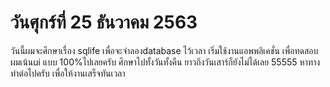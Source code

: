 # วันศุกร์ที่ 25 ธันวาคม 2563
วันนี้ผมจะศึกษาเรื่อง sqlife เพื่อจะจำลองdatabase ไว้เวลา เริ่มใช้งานแอพพลิเคชั่น เพื่อทดสอบ ผมเน้นui แบบ 100%ไปเลยครับ ศึกษาไปทั้งวันทั้งคืน ยาวถึงวันเสาร์ก็ยังไม่ได้เลย 55555 หาทางทำต่อไปครับ เพื่อให้งานเสร็จทันเวลา